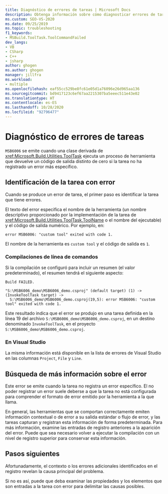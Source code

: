 ```yaml
---
title: Diagnóstico de errores de tareas | Microsoft Docs
description: Obtenga información sobre cómo diagnosticar errores de tareas de MSBuild mediante la identificación de la tarea con errores, el nombre de la herramienta y otra información.
ms.custom: SEO-VS-2020
ms.date: 09/25/2019
ms.topic: troubleshooting
f1_keywords:
- MSBuild.ToolTask.ToolCommandFailed
dev_langs:
- VB
- CSharp
- C++
- jsharp
author: ghogen
ms.author: ghogen
manager: jillfra
ms.workload:
- multiple
ms.openlocfilehash: eaf55cc529be8fc61e05d1a76096e26d965aa136
ms.sourcegitcommit: bd9417123c6ef67aa2215307ba5eeec511e43e02
ms.translationtype: HT
ms.contentlocale: es-ES
ms.lasthandoff: 10/28/2020
ms.locfileid: "92796477"
---
```

# <a name="diagnosing-task-failures"></a>Diagnóstico de errores de tareas

`MSB6006` se emite cuando una clase derivada de <xref:Microsoft.Build.Utilities.ToolTask> ejecuta un proceso de herramienta que devuelve un código de salida distinto de cero si la tarea no ha registrado un error más específico.

## <a name="identifying-the-failing-task"></a>Identificación de la tarea con error

Cuando se produce un error de tarea, el primer paso es identificar la tarea que tiene errores.

El texto del error especifica el nombre de la herramienta (un nombre descriptivo proporcionado por la implementación de la tarea de <xref:Microsoft.Build.Utilities.ToolTask.ToolName> o el nombre del ejecutable) y el código de salida numérico. Por ejemplo, en:

```text
error MSB6006: "custom tool" exited with code 1.
```

El nombre de la herramienta es `custom tool` y el código de salida es `1`.

### <a name="command-line-builds"></a>Compilaciones de línea de comandos

Si la compilación se configuró para incluir un resumen (el valor predeterminado), el resumen tendrá el siguiente aspecto:

```text
Build FAILED.

"S:\MSB6006_demo\MSB6006_demo.csproj" (default target) (1) ->
(InvokeToolTask target) ->
  S:\MSB6006_demo\MSB6006_demo.csproj(19,5): error MSB6006: "custom tool" exited with code 1.
```

Este resultado indica que el error se produjo en una tarea definida en la línea 19 del archivo `S:\MSB6006_demo\MSB6006_demo.csproj`, en un destino denominado `InvokeToolTask`, en el proyecto `S:\MSB6006_demo\MSB6006_demo.csproj`.

### <a name="in-visual-studio"></a>En Visual Studio

La misma información está disponible en la lista de errores de Visual Studio en las columnas `Project`, `File` y `Line`.

## <a name="finding-more-failure-information"></a>Búsqueda de más información sobre el error

Este error se emite cuando la tarea no registra un error específico. El no poder registrar un error suele deberse a que la tarea no está configurada para comprender el formato de error emitido por la herramienta a la que llama.

En general, las herramientas que se comportan correctamente emiten información contextual o de error a su salida estándar o flujo de error, y las tareas capturan y registran esta información de forma predeterminada. Para más información, examine las entradas de registro anteriores a la aparición del error. Puede que sea necesario volver a ejecutar la compilación con un nivel de registro superior para conservar esta información.

## <a name="next-steps"></a>Pasos siguientes

Afortunadamente, el contexto o los errores adicionales identificados en el registro revelan la causa principal del problema.

Si no es así, puede que deba examinar las propiedades y los elementos que son entradas a la tarea con error para delimitar las causas posibles.
